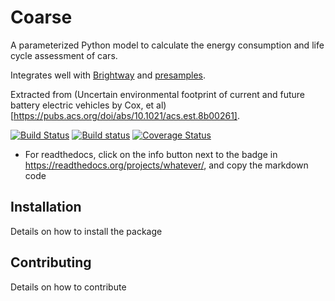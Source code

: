 # Coarse

A parameterized Python model to calculate the energy consumption and life cycle assessment of cars.

Integrates well with [Brightway](https://brightwaylca.org/) and [presamples](https://github.com/PascalLesage/brightway2-presamples).

Extracted from (Uncertain environmental footprint of current and future battery electric vehicles by Cox, et al)[https://pubs.acs.org/doi/abs/10.1021/acs.est.8b00261].

[![Build Status](https://travis-ci.org/cmutel/coarse.svg?branch=master)](https://travis-ci.org/cmutel/coarse) [![Build status](https://ci.appveyor.com/api/projects/status/vrh895i7eomnvye2?svg=true)](https://ci.appveyor.com/project/cmutel/coarse) [![Coverage Status](https://coveralls.io/repos/github/cmutel/coarse/badge.svg?branch=master)](https://coveralls.io/github/cmutel/coarse?branch=master)

* For readthedocs, click on the info button next to the badge in https://readthedocs.org/projects/whatever/, and copy the markdown code

## Installation

Details on how to install the package

## Contributing

Details on how to contribute
